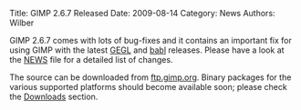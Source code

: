 Title: GIMP 2.6.7 Released
Date: 2009-08-14
Category: News
Authors: Wilber

GIMP 2.6.7 comes with lots of bug-fixes and it contains an important fix for using GIMP with the latest [GEGL](http://gegl.org/) and [babl](http://gegl.org/babl/) releases. Please have a look at the [NEWS](http://developer.gimp.org/NEWS-2.6) file for a detailed list of changes.

The source can be downloaded from [ftp.gimp.org](http://gimp.org/downloads/#mirrors). Binary packages for the various supported platforms should become available soon; please check the [Downloads](http://gimp.org/downloads/) section.